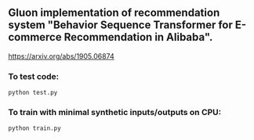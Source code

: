 ## Gluon implementation of recommendation system "Behavior Sequence Transformer for E-commerce Recommendation in Alibaba". 

https://arxiv.org/abs/1905.06874

### To test code:

```
python test.py
```
### To train with minimal synthetic inputs/outputs on CPU:

```
python train.py
```
